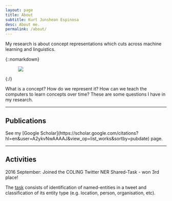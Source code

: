 ```yaml
---
layout: page
title: About
subtitle: Kurt Junshean Espinosa
desc: About me.
permalink: /about/
---
```


<div class="pretty-links">

<div class="lead lead-about">My research is about concept representations which cuts across machine learning and linguistics. 
</div>

{::nomarkdown} 
<figure class="site-profile">
    <img src="{{ site.baseurl }}/assets/img/profile.jpg">
</figure>
{:/}

What is a concept? How do we represent it? How can we teach the computers to learn concepts over time? These are some questions I have in my research.

---
## Publications

<div class="lead lead-about">See my [Google Scholar](https://scholar.google.com/citations?hl=en&user=A2ykvNwAAAAJ&view_op=list_works&sortby=pubdate) page.</div>


---
## Activities

<div class="lead lead-about">2016 September: Joined the COLING Twitter NER Shared-Task - won 3rd place!
</div>

The [task](http://noisy-text.github.io/2016/index.html) consists of identification of named-entities in a tweet and classification of its entity type (e.g. location, person, organisation, etc). 

</div>